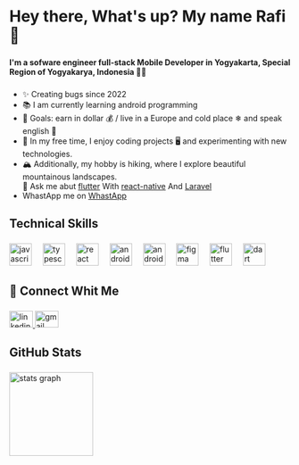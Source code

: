 <h1 align="left">Hey there, What's up? My name Rafi 👋</h1>

###

<h4 align="left">I'm a sofware engineer full-stack Mobile Developer in Yogyakarta, Special Region of Yogyakarya, Indonesia 👨‍💻</h4>

###

<ul align="left">
<li>✨ Creating bugs since 2022</li>
  <li>📚 I am currently learning android programming  </li>
  <li>🎯 Goals: earn in dollar 💰 / live in a Europe and cold place ❄ and speak english 🚀 </li>
  <li>🎲 In my free time, I enjoy coding projects 🖥️ and experimenting with new technologies.</li>
  <li>🏔 Additionally, my hobby is hiking, where I explore beautiful mountainous landscapes.</li
  <li>💬 Ask me abut <a href="https://flutter.dev">flutter</a> With <a href="https://reactnative.dev">react-native</a> And <a href="https://laravel.com">Laravel</a>  </li>
  <li>WhastApp me on <a href="https://wa.me/62895387744114">WhastApp</a> </li>
</ul>


###

<h2 align="left">Technical Skills</h2>

###

<div align="left">
  <img src="https://cdn.jsdelivr.net/gh/devicons/devicon/icons/javascript/javascript-original.svg" height="40" alt="javascript logo"  /> 
  <img width="12" />
  <img src="https://cdn.jsdelivr.net/gh/devicons/devicon/icons/typescript/typescript-original.svg" height="40" alt="typescript logo"  />
  <img width="12" />
  <img src="https://cdn.jsdelivr.net/gh/devicons/devicon/icons/react/react-original.svg" height="40" alt="react logo"  />
  <img width="12" />
  <img src="https://cdn.jsdelivr.net/gh/devicons/devicon/icons/android/android-original.svg" height="40" alt="android logo"  />
  <img width="12" />
  <img src="https://cdn.jsdelivr.net/gh/devicons/devicon/icons/androidstudio/androidstudio-original.svg" height="40" alt="androidstudio logo"  />
  <img width="12" />
  <img src="https://cdn.jsdelivr.net/gh/devicons/devicon/icons/figma/figma-original.svg" height="40" alt="figma logo"  />
  <img width="12" />
  <img src="https://cdn.jsdelivr.net/gh/devicons/devicon/icons/flutter/flutter-original.svg" height="40" alt="flutter logo"  />
  <img width="12" />
  <img src="https://cdn.jsdelivr.net/gh/devicons/devicon/icons/dart/dart-original.svg" height="40" alt="dart logo"  />
</div>

###

<h2 align="left">🤝 Connect Whit Me</h2>

###

<div align="left">
  <a href="https://www.linkedin.com/in/raffi-zimraan-arjuna-wijaya-985a81260?utm_source=share&utm_campaign=share_via&utm_content=profile&utm_medium=android_app" target="_blank">
    <img src="https://raw.githubusercontent.com/maurodesouza/profile-readme-generator/master/src/assets/icons/social/linkedin/default.svg" width="42" height="30" alt="linkedin logo" />
  </a>
  <a href="mailto:raffizimraan27@gmail.com" target="_blank">
    <img src="https://raw.githubusercontent.com/maurodesouza/profile-readme-generator/master/src/assets/icons/social/gmail/default.svg" width="42" height="30" alt="gmail logo" />
  </a>
</div>

</div>

###

<h2 align="left">GitHub Stats</h2>

###

<div align="left">
  <img src="https://github-readme-stats.vercel.app/api?username=rafi-zimraan&hide_title=false&hide_rank=false&show_icons=true&include_all_commits=true&count_private=true&disable_animations=false&theme=dracula&locale=en&hide_border=false&order=1" height="150" alt="stats graph"  />
</div>

###
